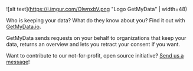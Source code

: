 ![alt text](https://i.imgur.com/OlwnxbV.png "Logo GetMyData" | width=48)

Who is keeping your data? What do they know about you? Find it out with [GetMyData.io](https://www.getmydata.io/).

GetMyData sends requests on your behalf to organizations that keep your data, returns an overview and lets you retract your consent if you want.

Want to contribute to our not-for-profit, open source initiative? [Send us a message](mailto:info@getmydata.io)!
